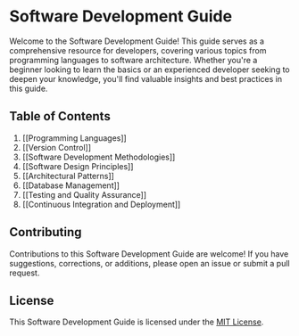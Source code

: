 # Software Development Guide

Welcome to the Software Development Guide! This guide serves as a comprehensive resource for developers, covering various topics from programming languages to software architecture. Whether you're a beginner looking to learn the basics or an experienced developer seeking to deepen your knowledge, you'll find valuable insights and best practices in this guide.

## Table of Contents

1. [[Programming Languages]]
2. [[Version Control]]
3. [[Software Development Methodologies]]
4. [[Software Design Principles]]
5. [[Architectural Patterns]]
6. [[Database Management]]
7. [[Testing and Quality Assurance]]
8. [[Continuous Integration and Deployment]]
## Contributing

Contributions to this Software Development Guide are welcome! If you have suggestions, corrections, or additions, please open an issue or submit a pull request.

## License

This Software Development Guide is licensed under the [MIT License](LICENSE).
